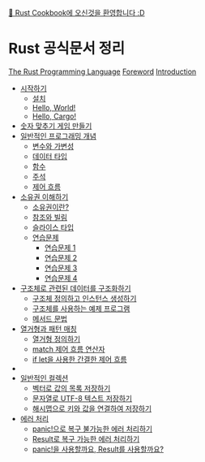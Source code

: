 [👋 Rust Cookbook에 오신것을 환영합니다 :D](index.md)

# Rust 공식문서 정리
[The Rust Programming Language]()
[Foreword]()
[Introduction]()
- [시작하기](Getting_Started.md)
    - [설치](Installation.md)
    - [Hello, World!](Hello_world.md)
    - [Hello, Cargo!](Hello_cargo.md)
- [숫자 맞추기 게임 만들기](Guessing_game.md)
- [일반적인 프로그래밍 개념](Common_Programming_Concepts.md)
    - [변수와 가변성](Variables_and_Mutablilty.md)
    - [데이터 타입](Data_Types.md)
    - [함수](Functions.md)
    - [주석](Comments.md)
    - [제어 흐름](Control_Flow.md)
- [소유권 이해하기](chapter4/Understanding_ownership.md)
    - [소유권이란?](chapter4/What_is_ownership.md)
    - [참조와 빌림](chapter4/References_and_borrowing.md)
    - [슬라이스 타입](chapter4/The_slice_type.md)
    - [연습문제]()
        - [연습문제 1](practice/practice_1.md)
        - [연습문제 2](practice/practice_2.md)
        - [연습문제 3]()
        - [연습문제 4]()
- [구조체로 관련된 데이터를 구조화하기](chapter5/Using_structs_to_structure_related_data.md)
    - [구조체 정의하고 인스턴스 생성하기](chapter5/Defining_and_instantiating_structs.md)
    - [구조체를 사용하는 예제 프로그램](chapter5/An_example_program_using_structs.md)
    - [메서드 문법](chapter5/Method_syntax.md)
- [열거형과 패턴 매칭](chapter6/Enums_and_pattern_matching.md)
    - [열거형 정의하기](chapter6/Defining_an_enum.md)
    - [match 제어 흐름 연산자](chapter6/The_match_control_flow_construct.md)
    - [if let을 사용한 간결한 제어 흐름](chapter6/Concise_control_flow_with_if_let.md)
- []()
- [일반적인 컬렉션](Common_Collections.md)
    - [벡터로 값의 목록 저장하기](Storing_Lists_of_Values_with_Vectors.md)
    - [문자열로 UTF-8 텍스트 저장하기](Storing_UTF-8_Encoded_Text_with_Strings.md)
    - [해시맵으로 키와 값을 연결하여 저장하기](Storing_Keys_with_Associated_Values_in_Hash_Maps.md)
- [에러 처리](Error_Handling.md)
    - [panic!으로 복구 불가능한 에러 처리하기](Unrecoverable_Errors_with_panic.md)
    - [Result로 복구 가능한 에러 처리하기](Recoverable_Errors_with_Result.md)
    - [panic!을 사용할까요, Result를 사용할까요?](To_panic_or_Not_to_panic.md) 